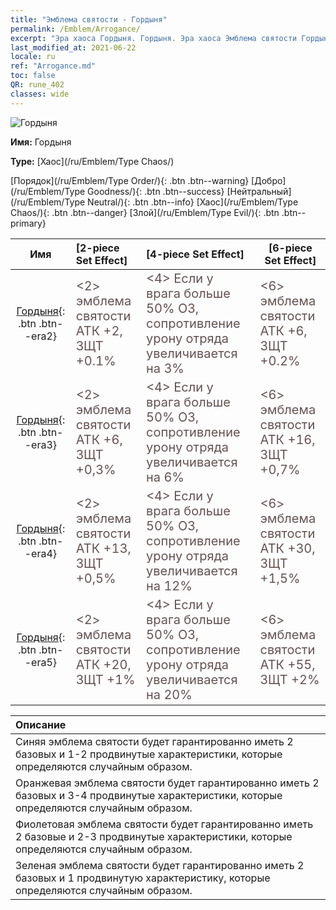 ```yaml
---
title: "Эмблема святости - Гордыня"
permalink: /Emblem/Arrogance/
excerpt: "Эра хаоса Гордыня. Гордыня. Эра хаоса Эмблема святости Гордыня. Эра хаоса Хаос Гордыня"
last_modified_at: 2021-06-22
locale: ru
ref: "Arrogance.md"
toc: false
QR: rune_402
classes: wide
---
```


  ![Гордыня](/images/r/rune_icon_402.png)

 **Имя:** Гордыня

 **Type:** [Хаос](/ru/Emblem/Type Chaos/)

  [Порядок](/ru/Emblem/Type Order/){: .btn .btn--warning}   [Добро](/ru/Emblem/Type Goodness/){: .btn .btn--success}   [Нейтральный](/ru/Emblem/Type Neutral/){: .btn .btn--info}   [Хаос](/ru/Emblem/Type Chaos/){: .btn .btn--danger}   [Злой](/ru/Emblem/Type Evil/){: .btn .btn--primary} 

  |  Имя    | [2-piece Set Effect] | [4-piece Set Effect] | [6-piece Set Effect]  | 
  |:-----------------------:|:-------------------|:-----------------|----------------| 
  | [Гордыня](/ru/Emblem/Arrogance/){: .btn .btn--era2} | <span style="color: #645252;font-size:20px">&lt;2&gt; эмблема святости АТК +2, ЗЩТ +0.1%</span> | <span style="color: #645252;font-size:20px">&lt;4&gt; Если у врага больше 50% ОЗ, сопротивление урону отряда увеличивается на 3%</span> | <span style="color: #645252;font-size:20px">&lt;6&gt; эмблема святости АТК +6, ЗЩТ +0.2%</span> | 
  | [Гордыня](/ru/Emblem/Arrogance/){: .btn .btn--era3} | <span style="color: #645252;font-size:20px">&lt;2&gt; эмблема святости АТК +6, ЗЩТ +0,3%</span> | <span style="color: #645252;font-size:20px">&lt;4&gt; Если у врага больше 50% ОЗ, сопротивление урону отряда увеличивается на 6%</span> | <span style="color: #645252;font-size:20px">&lt;6&gt; эмблема святости АТК +16, ЗЩТ +0,7%</span> | 
  | [Гордыня](/ru/Emblem/Arrogance/){: .btn .btn--era4} | <span style="color: #645252;font-size:20px">&lt;2&gt; эмблема святости АТК +13, ЗЩТ +0,5%</span> | <span style="color: #645252;font-size:20px">&lt;4&gt; Если у врага больше 50% ОЗ, сопротивление урону отряда увеличивается на 12%</span> | <span style="color: #645252;font-size:20px">&lt;6&gt; эмблема святости АТК +30, ЗЩТ +1,5%</span> | 
  | [Гордыня](/ru/Emblem/Arrogance/){: .btn .btn--era5} | <span style="color: #645252;font-size:20px">&lt;2&gt; эмблема святости АТК +20, ЗЩТ +1%</span> | <span style="color: #645252;font-size:20px">&lt;4&gt; Если у врага больше 50% ОЗ, сопротивление урону отряда увеличивается на 20%</span> | <span style="color: #645252;font-size:20px">&lt;6&gt; эмблема святости АТК +55, ЗЩТ +2%</span> | 

  |         Описание            | 
  |:-------------------------------|
  | Синяя эмблема святости будет гарантированно иметь 2 базовых и 1-2 продвинутые характеристики, которые определяются случайным образом. |
  | Оранжевая эмблема святости будет гарантированно иметь 2 базовых и 3-4 продвинутые характеристики, которые определяются случайным образом. |
  | Фиолетовая эмблема святости будет гарантированно иметь 2 базовые и 2-3 продвинутые характеристики, которые определяются случайным образом. |
  | Зеленая эмблема святости будет гарантированно иметь 2 базовых и 1 продвинутую характеристику, которые определяются случайным образом. |
